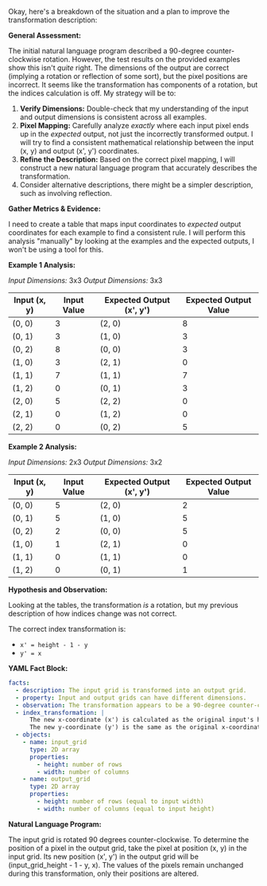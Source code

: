 Okay, here's a breakdown of the situation and a plan to improve the transformation description:

**General Assessment:**

The initial natural language program described a 90-degree counter-clockwise rotation.  However, the test results on the provided examples show this isn't *quite* right. The dimensions of the output are correct (implying a rotation or reflection of some sort), but the pixel positions are incorrect. It seems like the transformation has components of a rotation, but the indices calculation is off. My strategy will be to:

1.  **Verify Dimensions:** Double-check that my understanding of the input and output dimensions is consistent across all examples.
2.  **Pixel Mapping:**  Carefully analyze *exactly* where each input pixel ends up in the *expected* output, not just the incorrectly transformed output. I will try to find a consistent mathematical relationship between the input (x, y) and output (x', y') coordinates.
3.  **Refine the Description:** Based on the correct pixel mapping, I will construct a new natural language program that accurately describes the transformation.
4. Consider alternative descriptions, there might be a simpler description, such as involving reflection.

**Gather Metrics & Evidence:**

I need to create a table that maps input coordinates to *expected* output coordinates for each example to find a consistent rule. I will perform this analysis "manually" by looking at the examples and the expected outputs, I won't be using a tool for this.

**Example 1 Analysis:**

*Input Dimensions:* 3x3
*Output Dimensions:* 3x3

| Input (x, y) | Input Value | Expected Output (x', y') | Expected Output Value |
|--------------|-------------|--------------------------|-----------------------|
| (0, 0)       | 3           | (2, 0)                    | 8                     |
| (0, 1)       | 3           | (1, 0)                    | 3                     |
| (0, 2)       | 8           | (0, 0)                    | 3                     |
| (1, 0)       | 3           | (2, 1)                    | 0                     |
| (1, 1)       | 7           | (1, 1)                    | 7                     |
| (1, 2)       | 0           | (0, 1)                    | 3                     |
| (2, 0)       | 5           | (2, 2)                    | 0                     |
| (2, 1)       | 0           | (1, 2)                    | 0                     |
| (2, 2)       | 0           | (0, 2)                    | 5                     |

**Example 2 Analysis:**

*Input Dimensions:* 2x3
*Output Dimensions:* 3x2

| Input (x, y) | Input Value | Expected Output (x', y') | Expected Output Value |
|--------------|-------------|--------------------------|-----------------------|
| (0, 0)       | 5           | (2, 0)                     | 2                     |
| (0, 1)       | 5           | (1, 0)                     | 5                     |
| (0, 2)       | 2           | (0, 0)                     | 5                   |
| (1, 0)       | 1           | (2, 1)                     | 0                   |
| (1, 1)       | 0           | (1, 1)                     | 0                   |
| (1, 2)       | 0           | (0, 1)                     | 1                     |

**Hypothesis and Observation:**

Looking at the tables, the transformation *is* a rotation, but my previous description of how indices change was not correct.

The correct index transformation is:

*   `x' = height - 1 - y`
*   `y' = x`

**YAML Fact Block:**


```yaml
facts:
  - description: The input grid is transformed into an output grid.
  - property: Input and output grids can have different dimensions.
  - observation: The transformation appears to be a 90-degree counter-clockwise rotation.
  - index_transformation: |
      The new x-coordinate (x') is calculated as the original input's height minus 1 minus the original y-coordinate.
      The new y-coordinate (y') is the same as the original x-coordinate.
  - objects:
    - name: input_grid
      type: 2D array
      properties:
        - height: number of rows
        - width: number of columns
    - name: output_grid
      type: 2D array
      properties:
        - height: number of rows (equal to input width)
        - width: number of columns (equal to input height)

```


**Natural Language Program:**

The input grid is rotated 90 degrees counter-clockwise.  To determine the position of a pixel in the output grid, take the pixel at position (x, y) in the input grid.  Its new position (x', y') in the output grid will be (input\_grid\_height - 1 - y, x). The values of the pixels remain unchanged during this transformation, only their positions are altered.
